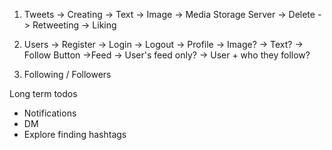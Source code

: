 1. Tweets
    -> Creating
       -> Text
       -> Image -> Media Storage Server
    -> Delete
    -> Retweeting
    -> Liking

2. Users
    -> Register
    -> Login
    -> Logout
    -> Profile
       -> Image?
       -> Text?
       -> Follow Button
    ->Feed
       -> User's feed only?
       -> User + who they follow?

3. Following / Followers

Long term todos
- Notifications
- DM
- Explore finding hashtags